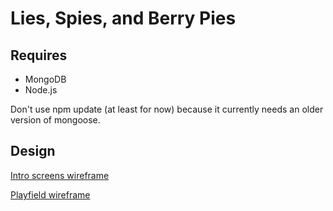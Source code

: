 # Lies, Spies, and Berry Pies
## Requires
* MongoDB
* Node.js

Don't use npm update (at least for now) because it currently needs an older version of mongoose.

## Design
[Intro screens wireframe](https://www.figma.com/file/J8Yi790by4ino6OURsoqKioN/LSBP-UI-Wireframe-1)

[Playfield wireframe](https://www.figma.com/proto/J8Yi790by4ino6OURsoqKioN/LSBP-UI-Wireframe-1?node-id=1%3A2&scaling=contain)
